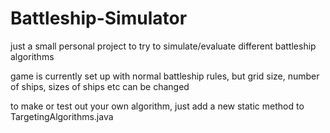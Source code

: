 # Battleship-Simulator

just a small personal project to try to simulate/evaluate different battleship algorithms

game is currently set up with normal battleship rules, but grid size, number of ships, sizes of ships etc can be changed

to make or test out your own algorithm, just add a new static method to TargetingAlgorithms.java
